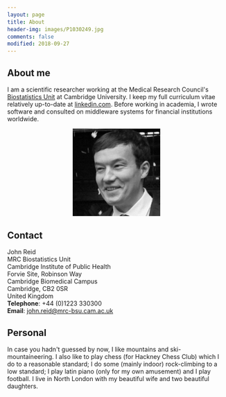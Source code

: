 ```yaml
---
layout: page
title: About
header-img: images/P1030249.jpg
comments: false
modified: 2018-09-27
---
```


## About me

I am a scientific researcher working at the Medical Research Council's
[Biostatistics
Unit](http://www.mrc-bsu.cam.ac.uk/people/in-alphabetical-order/n-to-s/john-reid/)
at Cambridge University. I keep my full curriculum vitae relatively up-to-date at
[linkedin.com](https://uk.linkedin.com/in/john-reid-8956434).  Before working
in academia, I wrote software and consulted on middleware systems for financial
institutions worldwide.

<p align="center">
  <img width='40%' src="/images/avatar.jpg"/>
</p>


## Contact

John Reid<br>
MRC Biostatistics Unit<br>
Cambridge Institute of Public Health<br>
Forvie Site, Robinson Way<br>
Cambridge Biomedical Campus<br>
Cambridge, CB2 0SR<br>
United Kingdom<br>
**Telephone**: +44 (0)1223 330300<br>
**Email**: john.reid@mrc-bsu.cam.ac.uk


## Personal

In case you hadn't guessed by now, I like mountains and ski-mountaineering.  I
also like to play chess (for Hackney Chess Club) which I do to a reasonable
standard; I do some (mainly indoor) rock-climbing to a low standard; I play
latin piano (only for my own amusement) and I play football. I live in North
London with my beautiful wife and two beautiful daughters.
